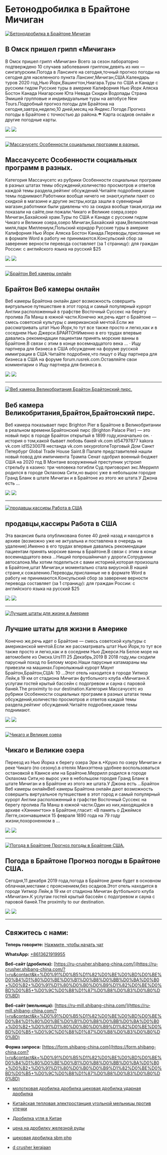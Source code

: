 # Бетонодробилка в Брайтоне Мичиган

<a href="https://swt.shibang-china.com/?l=ru&img&k=%D0%91%D0%B5%D1%82%D0%BE%D0%BD%D0%BE%D0%B4%D1%80%D0%BE%D0%B1%D0%B8%D0%BB%D0%BA%D0%B0+%D0%B2+%D0%91%D1%80%D0%B0%D0%B9%D1%82%D0%BE%D0%BD%D0%B5+%D0%9C%D0%B8%D1%87%D0%B8%D0%B3%D0%B0%D0%BD" target="_blank">![Бетонодробилка в Брайтоне Мичиган](http://static.shibang-china.com/all-800x300/588.jpg)</a>

## В Омск пришел грипп &#171;Мичиган&#187;
В Омск пришел грипп &#171;Мичиган&#187; Всего за сезон лабораторно подтверждено 10 случаев заболевания гриппом,девять из них — сингапурским.Погода в Лансинге на сегодня,точный прогноз погоды на сегодня для населенного пункта Лансинг,Мичиган,США.Календарь туров 2020 год,Нью Йорк,Вашингтон,Ниагара.Туры по США и Канаде с русским гидом Русские туры в америке Калифорния Нью Йорк Аляска Бостон Канада Ниагарские Юта Невада Скидки Водопады Страна Эмишей групповые и индивидуальные туры на автобусе New Tours.Подробный прогноз погоды для Брайтона на сегодня,завтра,неделю,10 дней,месяц на Яндекс.Погоде.Прогноз погоды в Брайтоне с точностью до района.☂ Карта осадков онлайн и другие погодные карты.


<a href="https://whatsapp.shibangsoft.com/WhatsApp.php" target="_blank" title="WhatsApp">![](http://static.shibang-china.com/icon/whatsapp.png)</a> <a href="https://swt.shibang-china.com/?l=ru&icon&k=%D0%91%D0%B5%D1%82%D0%BE%D0%BD%D0%BE%D0%B4%D1%80%D0%BE%D0%B1%D0%B8%D0%BB%D0%BA%D0%B0+%D0%B2+%D0%91%D1%80%D0%B0%D0%B9%D1%82%D0%BE%D0%BD%D0%B5+%D0%9C%D0%B8%D1%87%D0%B8%D0%B3%D0%B0%D0%BD" target="_blank">![](http://static.shibang-china.com/icon/chat-ru.png)</a>

---

<a href="https://swt.shibang-china.com/?l=ru&img&k=%D0%91%D0%B5%D1%82%D0%BE%D0%BD%D0%BE%D0%B4%D1%80%D0%BE%D0%B1%D0%B8%D0%BB%D0%BA%D0%B0+%D0%B2+%D0%91%D1%80%D0%B0%D0%B9%D1%82%D0%BE%D0%BD%D0%B5+%D0%9C%D0%B8%D1%87%D0%B8%D0%B3%D0%B0%D0%BD" target="_blank">![Массачусетс Особенности социальных программ в разных.](http://static.shibang-china.com/all-800x300/1425.jpg)</a>

## Массачусетс Особенности социальных программ в разных.
Категория Массачусетс из рубрики Особенности социальных программ в разных штатах темы обсуждений,количество просмотров и ответов каждой темы раздела,рейтинг обсуждений.Читайте подробнее,какие темы поднимают.Работники вообще ничего не знают,купили пакет со скидкой в магазине и другие экстры,когда зашли в сувенирный магазин,работники были удивлены что за скидка вообще такая,когда им показали на сайте,они пожали.Чикаго и Великие озера,озеро Мичиган,Бахайский храм.Туры по США и Канаде с русским гидом Чикаго и Великие озера,озеро Мичиган,Бахайский храм,Великолепная миля,парк Миллениум,Польский коридор Русские туры в америке Калифорния Нью Йорк Аляска Бостон Канада.Переводы,присланные не в формате Word в работу не принимаются.Консульский сбор за заверение верности перевода составляет (за 1 страницу): для граждан России: с английского языка на русский $25


<a href="https://whatsapp.shibangsoft.com/WhatsApp.php" target="_blank" title="WhatsApp">![](http://static.shibang-china.com/icon/whatsapp.png)</a> <a href="https://swt.shibang-china.com/?l=ru&icon&k=%D0%91%D0%B5%D1%82%D0%BE%D0%BD%D0%BE%D0%B4%D1%80%D0%BE%D0%B1%D0%B8%D0%BB%D0%BA%D0%B0+%D0%B2+%D0%91%D1%80%D0%B0%D0%B9%D1%82%D0%BE%D0%BD%D0%B5+%D0%9C%D0%B8%D1%87%D0%B8%D0%B3%D0%B0%D0%BD" target="_blank">![](http://static.shibang-china.com/icon/chat-ru.png)</a>

---

<a href="https://swt.shibang-china.com/?l=ru&img&k=%D0%91%D0%B5%D1%82%D0%BE%D0%BD%D0%BE%D0%B4%D1%80%D0%BE%D0%B1%D0%B8%D0%BB%D0%BA%D0%B0+%D0%B2+%D0%91%D1%80%D0%B0%D0%B9%D1%82%D0%BE%D0%BD%D0%B5+%D0%9C%D0%B8%D1%87%D0%B8%D0%B3%D0%B0%D0%BD" target="_blank">![Брайтон Веб камеры онлайн](http://static.shibang-china.com/all-800x300/955.jpg)</a>

## Брайтон Веб камеры онлайн
Веб камеры Брайтона онлайн дают возможность совершить виртуальное путешествие в этот город и самый популярный курорт Англии расположенный в графстве Восточный Суссекс на берегу пролива Ла Манш в южной части.Конечно же,речь идет о Брайтоне — смесь советской культуры с американской мечтой.Если же рассматривать штат Нью Йорк,то тут все также просто и легко,как и в соседнем Нью Джерси.БРАЙТОНИменно в его трудах впервые давались рекомендации пациентам принять морские ванны в Брайтоне.В связи с этим в конце восемнадцатого века …&nbsp;&#0183;&#32;Ищу партнера для бизнеса в США обсуждение на форуме русской иммиграции в США.Читайте подробнее,что пишут о Ищу партнера для бизнеса в США на форуме forum.rusrek.com.Оставляйте свои комментарии о Ищу партнера для бизнеса в.


<a href="https://whatsapp.shibangsoft.com/WhatsApp.php" target="_blank" title="WhatsApp">![](http://static.shibang-china.com/icon/whatsapp.png)</a> <a href="https://swt.shibang-china.com/?l=ru&icon&k=%D0%91%D0%B5%D1%82%D0%BE%D0%BD%D0%BE%D0%B4%D1%80%D0%BE%D0%B1%D0%B8%D0%BB%D0%BA%D0%B0+%D0%B2+%D0%91%D1%80%D0%B0%D0%B9%D1%82%D0%BE%D0%BD%D0%B5+%D0%9C%D0%B8%D1%87%D0%B8%D0%B3%D0%B0%D0%BD" target="_blank">![](http://static.shibang-china.com/icon/chat-ru.png)</a>

---

<a href="https://swt.shibang-china.com/?l=ru&img&k=%D0%91%D0%B5%D1%82%D0%BE%D0%BD%D0%BE%D0%B4%D1%80%D0%BE%D0%B1%D0%B8%D0%BB%D0%BA%D0%B0+%D0%B2+%D0%91%D1%80%D0%B0%D0%B9%D1%82%D0%BE%D0%BD%D0%B5+%D0%9C%D0%B8%D1%87%D0%B8%D0%B3%D0%B0%D0%BD" target="_blank">![Веб камера Великобритания,Брайтон,Брайтонский пирс.](http://static.shibang-china.com/all-800x300/1352.jpg)</a>

## Веб камера Великобритания,Брайтон,Брайтонский пирс.
Веб камера показывает пирс Brighton Pier в Брайтоне в Великобритании в реальном времени.Брайтонский пирс (Brighton Palace Pier) — это новый пирс в городе Брайтон открытый в 1899 году,изначально он.&nbsp;&#0183;&#32;история о том,какой бывает любовь бакей vk.com id54797877 kakora vk.com id15230078 нестанда vk.com sexyprotoneТорговый Дом Санкт Петербург Global Trade House Saint.В Палате представителей нашли новый повод для импичмента Трампа Сенат одобрил военный бюджет США на 2020 год В Монтане вооруженный преступник устроил стрельбу в казино: три человека погибли Суд приговорил экс.Меррилл родился в городе Оклахома Сити,но вырос уже в небольшом городке Гранд Бланк в штате Мичиган и в Брайтоне из этого же штата.У Джона есть …


<a href="https://whatsapp.shibangsoft.com/WhatsApp.php" target="_blank" title="WhatsApp">![](http://static.shibang-china.com/icon/whatsapp.png)</a> <a href="https://swt.shibang-china.com/?l=ru&icon&k=%D0%91%D0%B5%D1%82%D0%BE%D0%BD%D0%BE%D0%B4%D1%80%D0%BE%D0%B1%D0%B8%D0%BB%D0%BA%D0%B0+%D0%B2+%D0%91%D1%80%D0%B0%D0%B9%D1%82%D0%BE%D0%BD%D0%B5+%D0%9C%D0%B8%D1%87%D0%B8%D0%B3%D0%B0%D0%BD" target="_blank">![](http://static.shibang-china.com/icon/chat-ru.png)</a>

---

<a href="https://swt.shibang-china.com/?l=ru&img&k=%D0%91%D0%B5%D1%82%D0%BE%D0%BD%D0%BE%D0%B4%D1%80%D0%BE%D0%B1%D0%B8%D0%BB%D0%BA%D0%B0+%D0%B2+%D0%91%D1%80%D0%B0%D0%B9%D1%82%D0%BE%D0%BD%D0%B5+%D0%9C%D0%B8%D1%87%D0%B8%D0%B3%D0%B0%D0%BD" target="_blank">![продавцы,кассиры Работа в США](http://static.shibang-china.com/all-800x300/1312.jpg)</a>

## продавцы,кассиры Работа в США
Эта вакансия была опубликована более 40 дней назад и находится в архиве (возможно уже не актуальна и поставлена в очередь на удаление).Именно в его трудах впервые давались рекомендации пациентам принять морские ванны в Брайтоне.В связи с этим в конце восемнадцатого века …Нищий попрошайничал у дороги.Сотрудники автосалона.Мы хотим поделиться с вами историей,которая произошла в Брайтоне,штат Мичиган,и моментально стала вирусной.В нашей стране,к сожалению.Переводы,присланные не в формате Word в работу не принимаются.Консульский сбор за заверение верности перевода составляет (за 1 страницу): для граждан России: с английского языка на русский $25


<a href="https://whatsapp.shibangsoft.com/WhatsApp.php" target="_blank" title="WhatsApp">![](http://static.shibang-china.com/icon/whatsapp.png)</a> <a href="https://swt.shibang-china.com/?l=ru&icon&k=%D0%91%D0%B5%D1%82%D0%BE%D0%BD%D0%BE%D0%B4%D1%80%D0%BE%D0%B1%D0%B8%D0%BB%D0%BA%D0%B0+%D0%B2+%D0%91%D1%80%D0%B0%D0%B9%D1%82%D0%BE%D0%BD%D0%B5+%D0%9C%D0%B8%D1%87%D0%B8%D0%B3%D0%B0%D0%BD" target="_blank">![](http://static.shibang-china.com/icon/chat-ru.png)</a>

---

<a href="https://swt.shibang-china.com/?l=ru&img&k=%D0%91%D0%B5%D1%82%D0%BE%D0%BD%D0%BE%D0%B4%D1%80%D0%BE%D0%B1%D0%B8%D0%BB%D0%BA%D0%B0+%D0%B2+%D0%91%D1%80%D0%B0%D0%B9%D1%82%D0%BE%D0%BD%D0%B5+%D0%9C%D0%B8%D1%87%D0%B8%D0%B3%D0%B0%D0%BD" target="_blank">![Лучшие штаты для жизни в Америке](http://static.shibang-china.com/all-800x300/584.jpg)</a>

## Лучшие штаты для жизни в Америке
Конечно же,речь идет о Брайтоне — смесь советской культуры с американской мечтой.Если же рассматривать штат Нью Йорк,то тут все также просто и легко,как и в соседнем Нью Джерси.На Белое море на автомобиле из Омска.Urs111 25 Декабрь,2019 В 2018 году,мы сходили парусный поход по Белому морю.Наши парусные катамараны мы привезли на машинах.Горнолыжный курорт Маунт Брайтон,Брайтон,США: 10 …Этот отель находится в городе Уитмор Лейк,в 19 км от стадиона Мичиган футбольного клуба &#171;Мичиган&#187;.К услугам гостей крытый бассейн с подогревом и сауна с паровой баней.The proximity to our destination.Категория Массачусетс из рубрики Особенности социальных программ в разных штатах темы обсуждений,количество просмотров и ответов каждой темы раздела,рейтинг обсуждений.Читайте подробнее,какие темы поднимают.


<a href="https://whatsapp.shibangsoft.com/WhatsApp.php" target="_blank" title="WhatsApp">![](http://static.shibang-china.com/icon/whatsapp.png)</a> <a href="https://swt.shibang-china.com/?l=ru&icon&k=%D0%91%D0%B5%D1%82%D0%BE%D0%BD%D0%BE%D0%B4%D1%80%D0%BE%D0%B1%D0%B8%D0%BB%D0%BA%D0%B0+%D0%B2+%D0%91%D1%80%D0%B0%D0%B9%D1%82%D0%BE%D0%BD%D0%B5+%D0%9C%D0%B8%D1%87%D0%B8%D0%B3%D0%B0%D0%BD" target="_blank">![](http://static.shibang-china.com/icon/chat-ru.png)</a>

---

<a href="https://swt.shibang-china.com/?l=ru&img&k=%D0%91%D0%B5%D1%82%D0%BE%D0%BD%D0%BE%D0%B4%D1%80%D0%BE%D0%B1%D0%B8%D0%BB%D0%BA%D0%B0+%D0%B2+%D0%91%D1%80%D0%B0%D0%B9%D1%82%D0%BE%D0%BD%D0%B5+%D0%9C%D0%B8%D1%87%D0%B8%D0%B3%D0%B0%D0%BD" target="_blank">![Чикаго и Великие озера](http://static.shibang-china.com/all-800x300/269.jpg)</a>

## Чикаго и Великие озера
Переезд из Нью Йорка к берегу озера Эри в.*Круиз по озеру Мичиган и реке Чикаго (по сезону).в отелях Манхэттена удобнее воспользоваться остановкой в Квинсе или на Брайтоне.Меррилл родился в городе Оклахома Сити,но вырос уже в небольшом городке Гранд Бланк в штате Мичиган и в Брайтоне из этого же штата.У Джона есть …Брайтон Веб камеры онлайнВеб камеры Брайтона онлайн дают возможность совершить виртуальное путешествие в этот город и самый популярный курорт Англии расположенный в графстве Восточный Суссекс на берегу пролива Ла Манш в южной части.Один из них,находящийся в архиве &#171;Хэннингтон&#187; в Брайтоне,гласит: &#171;В память о Джеймсе Легге,скончавшемся 15 февраля 1890 года на 79 году жизни,похороненном в …


<a href="https://whatsapp.shibangsoft.com/WhatsApp.php" target="_blank" title="WhatsApp">![](http://static.shibang-china.com/icon/whatsapp.png)</a> <a href="https://swt.shibang-china.com/?l=ru&icon&k=%D0%91%D0%B5%D1%82%D0%BE%D0%BD%D0%BE%D0%B4%D1%80%D0%BE%D0%B1%D0%B8%D0%BB%D0%BA%D0%B0+%D0%B2+%D0%91%D1%80%D0%B0%D0%B9%D1%82%D0%BE%D0%BD%D0%B5+%D0%9C%D0%B8%D1%87%D0%B8%D0%B3%D0%B0%D0%BD" target="_blank">![](http://static.shibang-china.com/icon/chat-ru.png)</a>

---

<a href="https://swt.shibang-china.com/?l=ru&img&k=%D0%91%D0%B5%D1%82%D0%BE%D0%BD%D0%BE%D0%B4%D1%80%D0%BE%D0%B1%D0%B8%D0%BB%D0%BA%D0%B0+%D0%B2+%D0%91%D1%80%D0%B0%D0%B9%D1%82%D0%BE%D0%BD%D0%B5+%D0%9C%D0%B8%D1%87%D0%B8%D0%B3%D0%B0%D0%BD" target="_blank">![Погода в Брайтоне Прогноз погоды в Брайтоне США.](http://static.shibang-china.com/all-800x300/60.jpg)</a>

## Погода в Брайтоне Прогноз погоды в Брайтоне США.
Сегодня,11 декабря 2019 года,погода в Брайтоне днем будет в основном облачная,местами с прояснением,без осадков.Этот отель находится в городе Уитмор Лейк,в 19 км от стадиона Мичиган футбольного клуба &#171;Мичиган&#187;.К услугам гостей крытый бассейн с подогревом и сауна с паровой баней.The proximity to our destination.

<a href="https://whatsapp.shibangsoft.com/WhatsApp.php" target="_blank" title="WhatsApp">![](http://static.shibang-china.com/icon/whatsapp.png)</a> <a href="https://swt.shibang-china.com/?l=ru&icon&k=%D0%91%D0%B5%D1%82%D0%BE%D0%BD%D0%BE%D0%B4%D1%80%D0%BE%D0%B1%D0%B8%D0%BB%D0%BA%D0%B0+%D0%B2+%D0%91%D1%80%D0%B0%D0%B9%D1%82%D0%BE%D0%BD%D0%B5+%D0%9C%D0%B8%D1%87%D0%B8%D0%B3%D0%B0%D0%BD" target="_blank">![](http://static.shibang-china.com/icon/chat-ru.png)</a>

---
## Свяжитесь с нами:

**Теперь говорите:** [Нажмите, чтобы начать чат](https://swt.shibang-china.com?l=ru&contact&k=%D0%91%D0%B5%D1%82%D0%BE%D0%BD%D0%BE%D0%B4%D1%80%D0%BE%D0%B1%D0%B8%D0%BB%D0%BA%D0%B0+%D0%B2+%D0%91%D1%80%D0%B0%D0%B9%D1%82%D0%BE%D0%BD%D0%B5+%D0%9C%D0%B8%D1%87%D0%B8%D0%B3%D0%B0%D0%BD)

**WhatsApp:**  [+8613621919955](https://whatsapp.shibangsoft.com/WhatsApp.php)

**Веб-сайт (дробилка):** [https://ru-crusher.shibang-china.com/](https://ru-crusher.shibang-china.com/?l=ru&contact&k=%D0%91%D0%B5%D1%82%D0%BE%D0%BD%D0%BE%D0%B4%D1%80%D0%BE%D0%B1%D0%B8%D0%BB%D0%BA%D0%B0+%D0%B2+%D0%91%D1%80%D0%B0%D0%B9%D1%82%D0%BE%D0%BD%D0%B5+%D0%9C%D0%B8%D1%87%D0%B8%D0%B3%D0%B0%D0%BD)

**Веб-сайт (мельница):** [https://ru-mill.shibang-china.com/](https://ru-mill.shibang-china.com/?l=ru&contact&k=%D0%91%D0%B5%D1%82%D0%BE%D0%BD%D0%BE%D0%B4%D1%80%D0%BE%D0%B1%D0%B8%D0%BB%D0%BA%D0%B0+%D0%B2+%D0%91%D1%80%D0%B0%D0%B9%D1%82%D0%BE%D0%BD%D0%B5+%D0%9C%D0%B8%D1%87%D0%B8%D0%B3%D0%B0%D0%BD)

**Форма запроса:** [https://form.shibang-china.com](https://form.shibang-china.com?l=ru&contact&k=%D0%91%D0%B5%D1%82%D0%BE%D0%BD%D0%BE%D0%B4%D1%80%D0%BE%D0%B1%D0%B8%D0%BB%D0%BA%D0%B0+%D0%B2+%D0%91%D1%80%D0%B0%D0%B9%D1%82%D0%BE%D0%BD%D0%B5+%D0%9C%D0%B8%D1%87%D0%B8%D0%B3%D0%B0%D0%BD)

* [молотковая дробилка дробилка щековая дробилка ударная дробилка](../125/%D0%BC%D0%BE%D0%BB%D0%BE%D1%82%D0%BA%D0%BE%D0%B2%D0%B0%D1%8F%20%D0%B4%D1%80%D0%BE%D0%B1%D0%B8%D0%BB%D0%BA%D0%B0%20%D0%B4%D1%80%D0%BE%D0%B1%D0%B8%D0%BB%D0%BA%D0%B0%20%D1%89%D0%B5%D0%BA%D0%BE%D0%B2%D0%B0%D1%8F%20%D0%B4%D1%80%D0%BE%D0%B1%D0%B8%D0%BB%D0%BA%D0%B0%20%D1%83%D0%B4%D0%B0%D1%80%D0%BD%D0%B0%D1%8F%20%D0%B4%D1%80%D0%BE%D0%B1%D0%B8%D0%BB%D0%BA%D0%B0.md)

* [Китайская тепловая электростанция угольной мельницы против утечки](../125/%D0%9A%D0%B8%D1%82%D0%B0%D0%B9%D1%81%D0%BA%D0%B0%D1%8F%20%D1%82%D0%B5%D0%BF%D0%BB%D0%BE%D0%B2%D0%B0%D1%8F%20%D1%8D%D0%BB%D0%B5%D0%BA%D1%82%D1%80%D0%BE%D1%81%D1%82%D0%B0%D0%BD%D1%86%D0%B8%D1%8F%20%D1%83%D0%B3%D0%BE%D0%BB%D1%8C%D0%BD%D0%BE%D0%B9%20%D0%BC%D0%B5%D0%BB%D1%8C%D0%BD%D0%B8%D1%86%D1%8B%20%D0%BF%D1%80%D0%BE%D1%82%D0%B8%D0%B2%20%D1%83%D1%82%D0%B5%D1%87%D0%BA%D0%B8.md)

* [Дробилка угля в Китае](../122/%D0%94%D1%80%D0%BE%D0%B1%D0%B8%D0%BB%D0%BA%D0%B0%20%D1%83%D0%B3%D0%BB%D1%8F%20%D0%B2%20%D0%9A%D0%B8%D1%82%D0%B0%D0%B5.md)

* [цена на дробилку железной руды](../124/%D1%86%D0%B5%D0%BD%D0%B0%20%D0%BD%D0%B0%20%D0%B4%D1%80%D0%BE%D0%B1%D0%B8%D0%BB%D0%BA%D1%83%20%D0%B6%D0%B5%D0%BB%D0%B5%D0%B7%D0%BD%D0%BE%D0%B9%20%D1%80%D1%83%D0%B4%D1%8B.md)

* [щековая дробилка sbm php](../123/%D1%89%D0%B5%D0%BA%D0%BE%D0%B2%D0%B0%D1%8F%20%D0%B4%D1%80%D0%BE%D0%B1%D0%B8%D0%BB%D0%BA%D0%B0%20sbm%20php.md)

* [d crusher kerajaan](../125/d%20crusher%20kerajaan.md)
